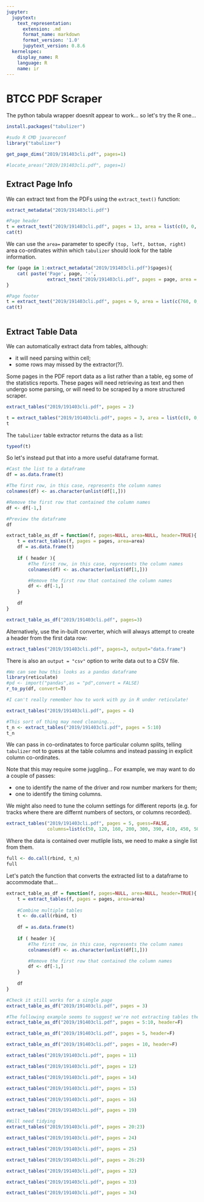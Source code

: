 ```yaml
---
jupyter:
  jupytext:
    text_representation:
      extension: .md
      format_name: markdown
      format_version: '1.0'
      jupytext_version: 0.8.6
  kernelspec:
    display_name: R
    language: R
    name: ir
---
```


# BTCC PDF Scraper


The python tabula wrapper doesnlt appear to work... so let's try the R one...

```R
install.packages("tabulizer")
```

```R
#sudo R CMD javareconf
library("tabulizer")
```

```R
get_page_dims("2019/191403cli.pdf", pages=1)
```

```R
#locate_areas("2019/191403cli.pdf", pages=1)
```

## Extract Page Info

We can extract text from the PDFs using the `extract_text()` function:

```R
extract_metadata("2019/191403cli.pdf")
```

```R
#Page header
t = extract_text("2019/191403cli.pdf", pages = 13, area = list(c(0, 0, 120, 600)))
cat(t)
```

We can use the `area=` parameter to specify `(top, left, bottom, right)` area co-ordinates within which `tabulizer` should look for the table information.

```R
for (page in 1:extract_metadata("2019/191403cli.pdf")$pages){
    cat( paste('Page', page, '-',
               extract_text("2019/191403cli.pdf", pages = page, area = list(c(0, 0, 120, 600))), '\n' ))
}
```

```R
#Page footer
t = extract_text("2019/191403cli.pdf", pages = 9, area = list(c(760, 0, 1000, 600)))
cat(t)
```

```R

```

## Extract Table Data

We can automatically extract data from tables, although:

- it will need parsing within cell;
- some rows may missed by the extractor(?).

Some pages in the PDF report data as a list rather than a table, eg some of the statistics reports. These pages will need retrieving as text and then undergo some parsing, or will need to be scraped by a more structured scraper.

```R
extract_tables("2019/191403cli.pdf", pages = 2)
```

```R
t = extract_tables("2019/191403cli.pdf", pages = 3, area = list(c(0, 0, 595, 842)))
t
```

The `tabulizer` table extractor returns the data as a list:

```R
typeof(t)
```

So let's instead put that into a more useful dataframe format.

```R
#Cast the list to a dataframe
df = as.data.frame(t)

#The first row, in this case, represents the column names
colnames(df) <- as.character(unlist(df[1,]))

#Remove the first row that contained the column names
df <- df[-1,]

#Preview the dataframe
df
```

```R
extract_table_as_df = function(f, pages=NULL, area=NULL, header=TRUE){
    t = extract_tables(f, pages = pages, area=area)
    df = as.data.frame(t)
    
    if ( header ){
        #The first row, in this case, represents the column names
        colnames(df) <- as.character(unlist(df[1,]))

        #Remove the first row that contained the column names
        df <- df[-1,]
    }
    
    df
}
```

```R
extract_table_as_df("2019/191403cli.pdf", pages=3)
```

Alternatively, use the in-built converter, which will always attempt to create a header from the first data row:

```R
extract_tables("2019/191403cli.pdf", pages=3, output="data.frame")
```

There is also an `output = "csv"` option to write data out to a CSV file.

```R
#We can see how this looks as a pandas dataframe
library(reticulate)
#pd <- import("pandas",as = "pd",convert = FALSE)
r_to_py(df, convert=T)

#I can't really remember how to work with py in R under reticulate!
```

```R
extract_tables("2019/191403cli.pdf", pages = 4)
```

```R
#This sort of thing may need cleaning...
t_n <- extract_tables("2019/191403cli.pdf", pages = 5:10)
t_n
```

We can pass in co-ordinatates to force particular column splits, telling `tabulizer` not to guess at the table columns and instead passing in explicit column co-ordinates. 

Note that this may require some juggling... For example, we may want to do a couple of passes:

- one to identify the name of the driver and row number markers for them;
- one to identify the timing columns.

We might also need to tune the column settings for different reports (e.g. for tracks where there are differnt numbers of sectors, or columns recorded).

```R
extract_tables("2019/191403cli.pdf", pages = 5, guess=FALSE, 
               columns=list(c(50, 120, 160, 200, 300, 390, 410, 450, 500, 600)), output='data.frame')
```

Where the data is contained over mutliple lists, we need to make a single list from them.

```R
full <- do.call(rbind, t_n)
full
```

Let's patch the function that converts the extracted list to a dataframe to accommodate that...

```R
extract_table_as_df = function(f, pages=NULL, area=NULL, header=TRUE){
    t = extract_tables(f, pages = pages, area=area)
    
    #Combine multiple tables
    t <- do.call(rbind, t)
    
    df = as.data.frame(t)
    
    if ( header ){
        #The first row, in this case, represents the column names
        colnames(df) <- as.character(unlist(df[1,]))

        #Remove the first row that contained the column names
        df <- df[-1,]
    }
    
    df
}
```

```R
#Check it still works for a single page
extract_table_as_df("2019/191403cli.pdf", pages = 3)
```

```R
#The following example seems to suggest we're not extracting tables the same way...
extract_table_as_df("2019/191403cli.pdf", pages = 5:10, header=F)
```

```R
extract_table_as_df("2019/191403cli.pdf", pages = 5, header=F)
```

```R
extract_table_as_df("2019/191403cli.pdf", pages = 10, header=F)
```

```R
extract_tables("2019/191403cli.pdf", pages = 11)
```

```R
extract_tables("2019/191403cli.pdf", pages = 12)
```

```R
extract_tables("2019/191403cli.pdf", pages = 14)
```

```R
extract_tables("2019/191403cli.pdf", pages = 15)
```

```R
extract_tables("2019/191403cli.pdf", pages = 16)
```

```R
extract_tables("2019/191403cli.pdf", pages = 19)
```

```R
#Will need tidying
extract_tables("2019/191403cli.pdf", pages = 20:23)
```

```R
extract_tables("2019/191403cli.pdf", pages = 24)
```

```R
extract_tables("2019/191403cli.pdf", pages = 25)
```

```R
extract_tables("2019/191403cli.pdf", pages = 26:29)
```

```R
extract_tables("2019/191403cli.pdf", pages = 32)
```

```R
extract_tables("2019/191403cli.pdf", pages = 33)
```

```R
extract_tables("2019/191403cli.pdf", pages = 34)
```

```R

```
